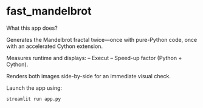 # fast_mandelbrot

What this app does?

Generates the Mandelbrot fractal twice—once with pure-Python code, once with an accelerated Cython extension.

Measures runtime and displays:
– Execut
– Speed-up factor (Python ÷ Cython).

Renders both images side-by-side for an immediate visual check.

Launch the app using:

```
streamlit run app.py
```